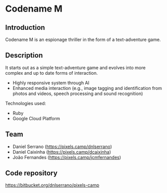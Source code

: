 # Codename M

## Introduction

Codename M is an espionage thriller in the form of a text-adventure game.

## Description

It starts out as a simple text-adventure game and evolves into more complex and up to date forms of interaction.

 * Highly responsive system through AI
 * Enhanced media interaction (e.g., image tagging and identification from photos and videos, speech processing and sound recognition)

Technologies used:

 * Ruby
 * Google Cloud Platform

## Team

 * Daniel Serrano (https://pixels.camp/dnlserrano)
 * Daniel Caixinha (https://pixels.camp/dcaixinha)
 * João Fernandes (https://pixels.camp/jcmfernandes)

## Code repository

https://bitbucket.org/dnlserrano/pixels-camp

